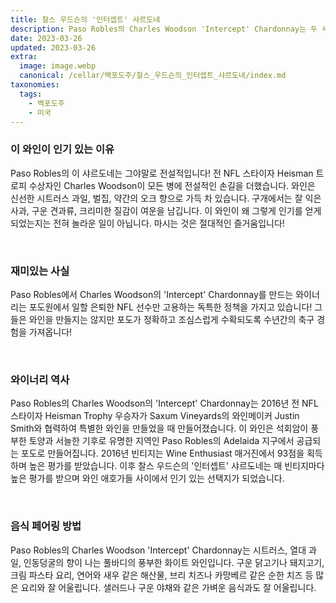 ```yaml
---
title: 찰스 우드슨의 '인터셉트' 샤르도네
description: Paso Robles의 Charles Woodson 'Intercept' Chardonnay는 두 세계의 장점을 결합한 독특하고 흥미로운 와인입니다. 파소 로블스 떼루아의 복합성과 깊이가 있는 샤르도네의 고전적인 우아함을 가지고 있습니다. 코에서는 열대 과일, 시트러스, 플로럴 노트가 가득하며 미각에서는 풍부한 질감과 크리미한 피니시를 선사합니다. 이 특별한 와인을 좋아하는 식사에 곁들여 즐기거나 단순히 그 자체의 즐거움을 위해 홀짝이십시오.
date: 2023-03-26
updated: 2023-03-26
extra:
  image: image.webp
  canonical: /cellar/백포도주/찰스_우드슨의_인터셉트_샤르도네/index.md
taxonomies:
  tags: 
    - 백포도주
    - 미국
---
```


### 이 와인이 인기 있는 이유

Paso Robles의 이 샤르도네는 그야말로 전설적입니다! 전 NFL 스타이자 Heisman 트로피 수상자인 Charles Woodson이 모든 병에 전설적인 손길을 더했습니다. 와인은 신선한 시트러스 과일, 벌집, 약간의 오크 향으로 가득 차 있습니다. 구개에서는 잘 익은 사과, 구운 견과류, 크리미한 질감이 여운을 남깁니다. 이 와인이 왜 그렇게 인기를 얻게 되었는지는 전혀 놀라운 일이 아닙니다. 마시는 것은 절대적인 즐거움입니다!

&nbsp;  

### 재미있는 사실

Paso Robles에서 Charles Woodson의 'Intercept' Chardonnay를 만드는 와이너리는 포도원에서 일할 은퇴한 NFL 선수만 고용하는 독특한 정책을 가지고 있습니다! 그들은 와인을 만들지는 않지만 포도가 정확하고 조심스럽게 수확되도록 수년간의 축구 경험을 가져옵니다!

&nbsp;  

### 와이너리 역사

Paso Robles의 Charles Woodson의 'Intercept' Chardonnay는 2016년 전 NFL 스타이자 Heisman Trophy 우승자가 Saxum Vineyards의 와인메이커 Justin Smith와 협력하여 특별한 와인을 만들었을 때 만들어졌습니다. 이 와인은 석회암이 풍부한 토양과 서늘한 기후로 유명한 지역인 Paso Robles의 Adelaida 지구에서 공급되는 포도로 만들어집니다. 2016년 빈티지는 Wine Enthusiast 매거진에서 93점을 획득하며 높은 평가를 받았습니다. 이후 찰스 우드슨의 '인터셉트' 샤르도네는 매 빈티지마다 높은 평가를 받으며 와인 애호가들 사이에서 인기 있는 선택지가 되었습니다.

&nbsp;  

### 음식 페어링 방법

Paso Robles의 Charles Woodson 'Intercept' Chardonnay는 시트러스, 열대 과일, 인동덩굴의 향이 나는 풀바디의 풍부한 화이트 와인입니다. 구운 닭고기나 돼지고기, 크림 파스타 요리, 연어와 새우 같은 해산물, 브리 치즈나 카망베르 같은 순한 치즈 등 많은 요리와 잘 어울립니다. 샐러드나 구운 야채와 같은 가벼운 음식과도 잘 어울립니다.

&nbsp;  
